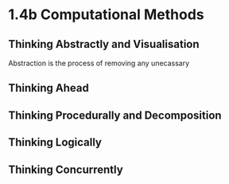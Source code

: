 # 1.4b Computational Methods

## Thinking Abstractly and Visualisation

Abstraction is the process of removing any unecassary

## Thinking Ahead

## Thinking Procedurally and Decomposition

## Thinking Logically

## Thinking Concurrently
